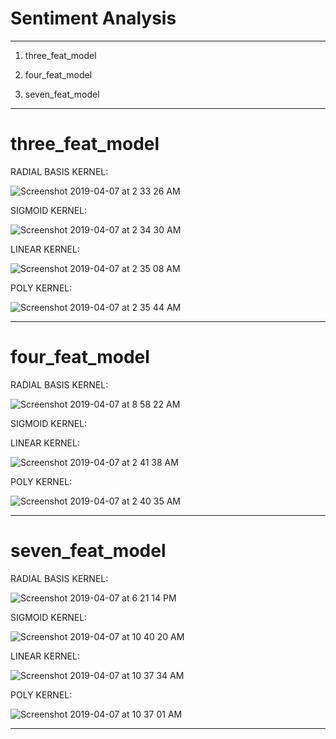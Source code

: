 # Sentiment Analysis

-------------------------------------------------------------------------------------------------------------------

1. three_feat_model

2. four_feat_model

3. seven_feat_model

------------------------------------------------------------------------------------------

# three_feat_model


RADIAL BASIS KERNEL:

![Screenshot 2019-04-07 at 2 33 26 AM](https://user-images.githubusercontent.com/17769945/55675248-927a0e00-58dd-11e9-8f3d-e851d221bef0.png)

SIGMOID KERNEL:

![Screenshot 2019-04-07 at 2 34 30 AM](https://user-images.githubusercontent.com/17769945/55675259-b0e00980-58dd-11e9-8cf8-9bd520318db7.png)

LINEAR KERNEL:

![Screenshot 2019-04-07 at 2 35 08 AM](https://user-images.githubusercontent.com/17769945/55675269-c9502400-58dd-11e9-92a1-ff26d4a815a8.png)

POLY KERNEL:

![Screenshot 2019-04-07 at 2 35 44 AM](https://user-images.githubusercontent.com/17769945/55675278-e258d500-58dd-11e9-8732-6993c07ee484.png)


------------------------------------------------------------------------------------------------------------

# four_feat_model


RADIAL BASIS KERNEL:

![Screenshot 2019-04-07 at 8 58 22 AM](https://user-images.githubusercontent.com/17769945/55678212-5366af80-5913-11e9-8477-8e2d2b1085a4.png)

SIGMOID KERNEL:



LINEAR KERNEL:

![Screenshot 2019-04-07 at 2 41 38 AM](https://user-images.githubusercontent.com/17769945/55675341-b1c56b00-58de-11e9-80b3-bdf654979b10.png)

POLY KERNEL:


![Screenshot 2019-04-07 at 2 40 35 AM](https://user-images.githubusercontent.com/17769945/55675328-9195ac00-58de-11e9-85ee-531cebe2fcdc.png)


------------------------------------------------------------------------------------------------------------

# seven_feat_model


RADIAL BASIS KERNEL:

![Screenshot 2019-04-07 at 6 21 14 PM](https://user-images.githubusercontent.com/17769945/55683843-f47c5700-5961-11e9-91af-492982ef1a79.png)

SIGMOID KERNEL:

![Screenshot 2019-04-07 at 10 40 20 AM](https://user-images.githubusercontent.com/17769945/55679040-9cbdfb80-5921-11e9-9545-0ea2b6047896.png)

LINEAR KERNEL:

![Screenshot 2019-04-07 at 10 37 34 AM](https://user-images.githubusercontent.com/17769945/55679021-42249f80-5921-11e9-93e2-bf52e6ff263a.png)

POLY KERNEL:

![Screenshot 2019-04-07 at 10 37 01 AM](https://user-images.githubusercontent.com/17769945/55679011-1b666900-5921-11e9-8fda-799ec3592248.png)



------------------------------------------------------------------------------------------------------------

